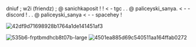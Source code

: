 dniuf ; w2i (friendz) ; @ sanichkaposit ! ! < - tgc
        . .   @ paliceyski_sanya. < - - discord ! 
  . . @ paliceyski_sanya < - - spacehey ! 

![42df9d71698928b1764a1de141451af3](https://github.com/user-attachments/assets/50d3a556-2cfd-4344-9105-21cfd20490b1)

![535b6-frptbmdhcb8t07b-large](https://github.com/user-attachments/assets/2042925f-d11b-47ce-a314-ef126f66da50)
![4501ea885d69c540511aa164ffab0272](https://github.com/user-attachments/assets/e48f27d2-cf77-40f3-8900-48a6a1e94af2)
